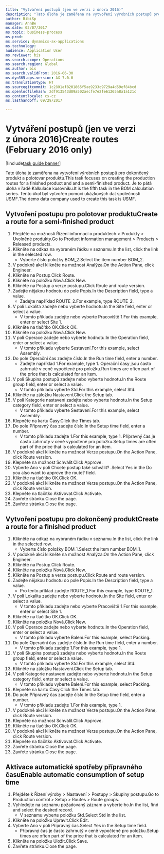 ```yaml
--- 
title: "Vytváření postupů (jen ve verzi z února 2016)"
description: "Tato úloha je zaměřena na vytvoření výrobních postupů pro dokončený produkt a polotovar produktu."
author: BibiSp
manager: AnnBe
ms.date: 02/07/2017
ms.topic: business-process
ms.prod: 
ms.service: dynamics-ax-applications
ms.technology: 
audience: Application User
ms.reviewer: bis
ms.search.scope: Operations
ms.search.region: Global
ms.author: bis
ms.search.validFrom: 2016-06-30
ms.dyn365.ops.version: AX 7.0.0
ms.translationtype: HT
ms.sourcegitcommit: 1c2801af8201865f5ae9233c9729a4d59ef84bcd
ms.openlocfilehash: 2df913543d89a502aecfe7e2fe61265a8a1a121c
ms.contentlocale: cs-cz
ms.lasthandoff: 09/29/2017

---
```

# <a name="create-routes-february-2016-only"></a><span data-ttu-id="36630-103">Vytváření postupů (jen ve verzi z února 2016)</span><span class="sxs-lookup"><span data-stu-id="36630-103">Create routes (February 2016 only)</span></span>

[!include[task guide banner](../../includes/task-guide-banner.md)]

<span data-ttu-id="36630-104">Tato úloha je zaměřena na vytvoření výrobních postupů pro dokončený produkt a polotovar produktu.</span><span class="sxs-lookup"><span data-stu-id="36630-104">This task focuses on creating the production routes for a finished product and and a semi-finished product.</span></span> <span data-ttu-id="36630-105">Je to pátá úloha v řadě Kalkulace kusovníku.</span><span class="sxs-lookup"><span data-stu-id="36630-105">It is the fifth task in the BOM calculation series.</span></span> <span data-ttu-id="36630-106">Tento úkol byl vytvořen pomocí ukázkových dat společnosti USMF.</span><span class="sxs-lookup"><span data-stu-id="36630-106">The demo data company used to create this task is USMF.</span></span>


## <a name="create-a-route-for-a-semi-finished-product"></a><span data-ttu-id="36630-107">Vytvoření postupu pro polotovar produktu</span><span class="sxs-lookup"><span data-stu-id="36630-107">Create a route for a semi-finished product</span></span>
1. <span data-ttu-id="36630-108">Přejděte na možnosti Řízení informací o produktech > Produkty > Uvolněné produkty.</span><span class="sxs-lookup"><span data-stu-id="36630-108">Go to Product information management > Products > Released products.</span></span>
2. <span data-ttu-id="36630-109">Klikněte na odkaz na vybraném řádku v seznamu.</span><span class="sxs-lookup"><span data-stu-id="36630-109">In the list, click the link in the selected row.</span></span>
    * <span data-ttu-id="36630-110">Vyberte číslo položky BOM_2.</span><span class="sxs-lookup"><span data-stu-id="36630-110">Select the item number BOM_2.</span></span>  
3. <span data-ttu-id="36630-111">V podokně akcí klikněte na možnost Analýza.</span><span class="sxs-lookup"><span data-stu-id="36630-111">On the Action Pane, click Engineer.</span></span>
4. <span data-ttu-id="36630-112">Klikněte na Postup.</span><span class="sxs-lookup"><span data-stu-id="36630-112">Click Route.</span></span>
5. <span data-ttu-id="36630-113">Klikněte na položku Nová.</span><span class="sxs-lookup"><span data-stu-id="36630-113">Click New.</span></span>
6. <span data-ttu-id="36630-114">Klikněte na Postup a verze postupu.</span><span class="sxs-lookup"><span data-stu-id="36630-114">Click Route and route version.</span></span>
7. <span data-ttu-id="36630-115">Zadejte nějakou hodnotu do pole Popis.</span><span class="sxs-lookup"><span data-stu-id="36630-115">In the Description field, type a value.</span></span>
    * <span data-ttu-id="36630-116">Zadejte například ROUTE_2.</span><span class="sxs-lookup"><span data-stu-id="36630-116">For example, type ROUTE_2.</span></span>  
8. <span data-ttu-id="36630-117">V poli Lokalita zadejte nebo vyberte hodnotu.</span><span class="sxs-lookup"><span data-stu-id="36630-117">In the Site field, enter or select a value.</span></span>
    * <span data-ttu-id="36630-118">V tomto příkladu zadejte nebo vyberte Pracoviště 1.</span><span class="sxs-lookup"><span data-stu-id="36630-118">For this example, enter or select Site 1.</span></span>  
9. <span data-ttu-id="36630-119">Klikněte na tlačítko OK.</span><span class="sxs-lookup"><span data-stu-id="36630-119">Click OK.</span></span>
10. <span data-ttu-id="36630-120">Klikněte na položku Nová.</span><span class="sxs-lookup"><span data-stu-id="36630-120">Click New.</span></span>
11. <span data-ttu-id="36630-121">V poli Operace zadejte nebo vyberte hodnotu.</span><span class="sxs-lookup"><span data-stu-id="36630-121">In the Operation field, enter or select a value.</span></span>
    * <span data-ttu-id="36630-122">V tomto příkladu vyberte Sestavení.</span><span class="sxs-lookup"><span data-stu-id="36630-122">For this example, select Assembly.</span></span>  
12. <span data-ttu-id="36630-123">Do pole Operační čas zadejte číslo.</span><span class="sxs-lookup"><span data-stu-id="36630-123">In the Run time field, enter a number.</span></span>
    * <span data-ttu-id="36630-124">Zadejte například 1.</span><span class="sxs-lookup"><span data-stu-id="36630-124">For example, type 1.</span></span> <span data-ttu-id="36630-125">Operační časy jsou často zahrnuté v ceně vypočtené pro položku.</span><span class="sxs-lookup"><span data-stu-id="36630-125">Run times are often part of the price that is calculated for an item.</span></span>  
13. <span data-ttu-id="36630-126">V poli Skupina postupů zadejte nebo vyberte hodnotu.</span><span class="sxs-lookup"><span data-stu-id="36630-126">In the Route group field, enter or select a value.</span></span>
    * <span data-ttu-id="36630-127">V tomto příkladu vyberte Std.</span><span class="sxs-lookup"><span data-stu-id="36630-127">For this example, select Std.</span></span>  
14. <span data-ttu-id="36630-128">Klikněte na záložku Nastavení.</span><span class="sxs-lookup"><span data-stu-id="36630-128">Click the Setup tab.</span></span>
15. <span data-ttu-id="36630-129">V poli Kategorie nastavení zadejte nebo vyberte hodnotu.</span><span class="sxs-lookup"><span data-stu-id="36630-129">In the Setup category field, enter or select a value.</span></span>
    * <span data-ttu-id="36630-130">V tomto příkladu vyberte Sestavení.</span><span class="sxs-lookup"><span data-stu-id="36630-130">For this example, select Assembly.</span></span>  
16. <span data-ttu-id="36630-131">Klepněte na kartu Časy.</span><span class="sxs-lookup"><span data-stu-id="36630-131">Click the Times tab.</span></span>
17. <span data-ttu-id="36630-132">Do pole Přípravný čas zadejte číslo.</span><span class="sxs-lookup"><span data-stu-id="36630-132">In the Setup time field, enter a number.</span></span>
    * <span data-ttu-id="36630-133">V tomto příkladu zadejte 1.</span><span class="sxs-lookup"><span data-stu-id="36630-133">For this example, type 1.</span></span> <span data-ttu-id="36630-134">Přípravný čas je často zahrnutý v ceně vypočtené pro položku.</span><span class="sxs-lookup"><span data-stu-id="36630-134">Setup times are often part of the price that is calculated for an item.</span></span>  
18. <span data-ttu-id="36630-135">V podokně akcí klikněte na možnost Verze postupu.</span><span class="sxs-lookup"><span data-stu-id="36630-135">On the Action Pane, click Route version.</span></span>
19. <span data-ttu-id="36630-136">Klepněte na možnost Schválit.</span><span class="sxs-lookup"><span data-stu-id="36630-136">Click Approve.</span></span>
20. <span data-ttu-id="36630-137">Vyberte Ano v poli Chcete postup také schválit? .</span><span class="sxs-lookup"><span data-stu-id="36630-137">Select Yes in the Do you also want to approve the route? field.</span></span>
21. <span data-ttu-id="36630-138">Klikněte na tlačítko OK.</span><span class="sxs-lookup"><span data-stu-id="36630-138">Click OK.</span></span>
22. <span data-ttu-id="36630-139">V podokně akcí klikněte na možnost Verze postupu.</span><span class="sxs-lookup"><span data-stu-id="36630-139">On the Action Pane, click Route version.</span></span>
23. <span data-ttu-id="36630-140">Klepněte na tlačítko Aktivovat.</span><span class="sxs-lookup"><span data-stu-id="36630-140">Click Activate.</span></span>
24. <span data-ttu-id="36630-141">Zavřete stránku.</span><span class="sxs-lookup"><span data-stu-id="36630-141">Close the page.</span></span>
25. <span data-ttu-id="36630-142">Zavřete stránku.</span><span class="sxs-lookup"><span data-stu-id="36630-142">Close the page.</span></span>

## <a name="create-a-route-for-a-finished-product"></a><span data-ttu-id="36630-143">Vytvoření postupu pro dokončený produkt</span><span class="sxs-lookup"><span data-stu-id="36630-143">Create a route for a finished product</span></span>
1. <span data-ttu-id="36630-144">Klikněte na odkaz na vybraném řádku v seznamu.</span><span class="sxs-lookup"><span data-stu-id="36630-144">In the list, click the link in the selected row.</span></span>
    * <span data-ttu-id="36630-145">Vyberte číslo položky BOM_1.</span><span class="sxs-lookup"><span data-stu-id="36630-145">Select the item number BOM_1.</span></span>  
2. <span data-ttu-id="36630-146">V podokně akcí klikněte na možnost Analýza.</span><span class="sxs-lookup"><span data-stu-id="36630-146">On the Action Pane, click Engineer.</span></span>
3. <span data-ttu-id="36630-147">Klikněte na Postup.</span><span class="sxs-lookup"><span data-stu-id="36630-147">Click Route.</span></span>
4. <span data-ttu-id="36630-148">Klikněte na položku Nová.</span><span class="sxs-lookup"><span data-stu-id="36630-148">Click New.</span></span>
5. <span data-ttu-id="36630-149">Klikněte na Postup a verze postupu.</span><span class="sxs-lookup"><span data-stu-id="36630-149">Click Route and route version.</span></span>
6. <span data-ttu-id="36630-150">Zadejte nějakou hodnotu do pole Popis.</span><span class="sxs-lookup"><span data-stu-id="36630-150">In the Description field, type a value.</span></span>
    * <span data-ttu-id="36630-151">Pro tento příklad zadejte ROUTE_1.</span><span class="sxs-lookup"><span data-stu-id="36630-151">For this example, type ROUTE_1.</span></span>  
7. <span data-ttu-id="36630-152">V poli Lokalita zadejte nebo vyberte hodnotu.</span><span class="sxs-lookup"><span data-stu-id="36630-152">In the Site field, enter or select a value.</span></span>
    * <span data-ttu-id="36630-153">V tomto příkladu zadejte nebo vyberte Pracoviště 1.</span><span class="sxs-lookup"><span data-stu-id="36630-153">For this example, enter or select Site 1.</span></span>  
8. <span data-ttu-id="36630-154">Klikněte na tlačítko OK.</span><span class="sxs-lookup"><span data-stu-id="36630-154">Click OK.</span></span>
9. <span data-ttu-id="36630-155">Klikněte na položku Nová.</span><span class="sxs-lookup"><span data-stu-id="36630-155">Click New.</span></span>
10. <span data-ttu-id="36630-156">V poli Operace zadejte nebo vyberte hodnotu.</span><span class="sxs-lookup"><span data-stu-id="36630-156">In the Operation field, enter or select a value.</span></span>
    * <span data-ttu-id="36630-157">V tomto příkladu vyberte Balení.</span><span class="sxs-lookup"><span data-stu-id="36630-157">For this example, select Packing.</span></span>  
11. <span data-ttu-id="36630-158">Do pole Operační čas zadejte číslo.</span><span class="sxs-lookup"><span data-stu-id="36630-158">In the Run time field, enter a number.</span></span>
    * <span data-ttu-id="36630-159">V tomto příkladu zadejte 1.</span><span class="sxs-lookup"><span data-stu-id="36630-159">For this example, type 1.</span></span>  
12. <span data-ttu-id="36630-160">V poli Skupina postupů zadejte nebo vyberte hodnotu.</span><span class="sxs-lookup"><span data-stu-id="36630-160">In the Route group field, enter or select a value.</span></span>
    * <span data-ttu-id="36630-161">V tomto příkladu vyberte Std.</span><span class="sxs-lookup"><span data-stu-id="36630-161">For this example, select Std.</span></span>  
13. <span data-ttu-id="36630-162">Klikněte na záložku Nastavení.</span><span class="sxs-lookup"><span data-stu-id="36630-162">Click the Setup tab.</span></span>
14. <span data-ttu-id="36630-163">V poli Kategorie nastavení zadejte nebo vyberte hodnotu.</span><span class="sxs-lookup"><span data-stu-id="36630-163">In the Setup category field, enter or select a value.</span></span>
    * <span data-ttu-id="36630-164">V tomto příkladu vyberte Balení.</span><span class="sxs-lookup"><span data-stu-id="36630-164">For this example, select Packing.</span></span>  
15. <span data-ttu-id="36630-165">Klepněte na kartu Časy.</span><span class="sxs-lookup"><span data-stu-id="36630-165">Click the Times tab.</span></span>
16. <span data-ttu-id="36630-166">Do pole Přípravný čas zadejte číslo.</span><span class="sxs-lookup"><span data-stu-id="36630-166">In the Setup time field, enter a number.</span></span>
    * <span data-ttu-id="36630-167">V tomto příkladu zadejte 1.</span><span class="sxs-lookup"><span data-stu-id="36630-167">For this example, type 1.</span></span>  
17. <span data-ttu-id="36630-168">V podokně akcí klikněte na možnost Verze postupu.</span><span class="sxs-lookup"><span data-stu-id="36630-168">On the Action Pane, click Route version.</span></span>
18. <span data-ttu-id="36630-169">Klepněte na možnost Schválit.</span><span class="sxs-lookup"><span data-stu-id="36630-169">Click Approve.</span></span>
19. <span data-ttu-id="36630-170">Klikněte na tlačítko OK.</span><span class="sxs-lookup"><span data-stu-id="36630-170">Click OK.</span></span>
20. <span data-ttu-id="36630-171">V podokně akcí klikněte na možnost Verze postupu.</span><span class="sxs-lookup"><span data-stu-id="36630-171">On the Action Pane, click Route version.</span></span>
21. <span data-ttu-id="36630-172">Klepněte na tlačítko Aktivovat.</span><span class="sxs-lookup"><span data-stu-id="36630-172">Click Activate.</span></span>
22. <span data-ttu-id="36630-173">Zavřete stránku.</span><span class="sxs-lookup"><span data-stu-id="36630-173">Close the page.</span></span>
23. <span data-ttu-id="36630-174">Zavřete stránku.</span><span class="sxs-lookup"><span data-stu-id="36630-174">Close the page.</span></span>

## <a name="enable-automatic-consumption-of-setup-time"></a><span data-ttu-id="36630-175">Aktivace automatické spotřeby přípravného času</span><span class="sxs-lookup"><span data-stu-id="36630-175">Enable automatic consumption of setup time</span></span>
1. <span data-ttu-id="36630-176">Přejděte k Řízení výroby > Nastavení > Postupy > Skupiny postupu.</span><span class="sxs-lookup"><span data-stu-id="36630-176">Go to Production control > Setup > Routes > Route groups.</span></span>
2. <span data-ttu-id="36630-177">Vyhledejte na seznamu požadovaný záznam a vyberte ho.</span><span class="sxs-lookup"><span data-stu-id="36630-177">In the list, find and select the desired record.</span></span>
    * <span data-ttu-id="36630-178">V seznamu vyberte položku Std.</span><span class="sxs-lookup"><span data-stu-id="36630-178">Select Std in the list.</span></span>  
3. <span data-ttu-id="36630-179">Klikněte na položku Upravit.</span><span class="sxs-lookup"><span data-stu-id="36630-179">Click Edit.</span></span>
4. <span data-ttu-id="36630-180">Vyberte Ano v poli Přípravný čas.</span><span class="sxs-lookup"><span data-stu-id="36630-180">Select Yes in the Setup time field.</span></span>
    * <span data-ttu-id="36630-181">Přípravný čas je často zahrnutý v ceně vypočtené pro položku.</span><span class="sxs-lookup"><span data-stu-id="36630-181">Setup times are often part of the price that is calculated for an item.</span></span>  
5. <span data-ttu-id="36630-182">Klikněte na položku Uložit.</span><span class="sxs-lookup"><span data-stu-id="36630-182">Click Save.</span></span>
6. <span data-ttu-id="36630-183">Zavřete stránku.</span><span class="sxs-lookup"><span data-stu-id="36630-183">Close the page.</span></span>


